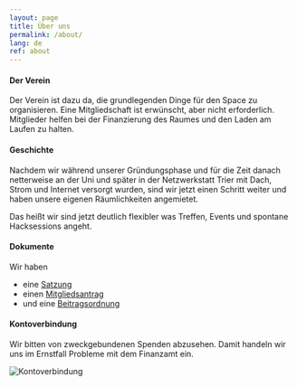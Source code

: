 ```yaml
---
layout: page
title: Über uns
permalink: /about/
lang: de
ref: about
---
```


#### Der Verein

Der Verein ist dazu da, die grundlegenden Dinge für den Space zu organisieren.
Eine Mitgliedschaft ist erwünscht, aber nicht erforderlich.
Mitglieder helfen bei der Finanzierung des Raumes und den Laden am Laufen zu halten.



#### Geschichte

Nachdem wir während unserer Gründungsphase und für die Zeit danach netterweise an der Uni und später in der Netzwerkstatt Trier mit Dach, Strom und Internet versorgt wurden, sind wir jetzt einen Schritt weiter und haben unsere eigenen Räumlichkeiten angemietet.

Das heißt wir sind jetzt deutlich flexibler was Treffen, Events und spontane Hacksessions angeht.



#### Dokumente

Wir haben

  * eine [Satzung](https://github.com/maschinendeck/Documents/blob/master/Maschinendeck-Satzung.pdf?raw=true)
  * einen [Mitgliedsantrag](https://github.com/maschinendeck/Documents/blob/master/Mitgliedsantrag.pdf?raw=true)
  * und eine [Beitragsordnung](https://github.com/maschinendeck/Documents/blob/master/Maschinendeck-Beitragsordnung.pdf?raw=true)


#### Kontoverbindung

Wir bitten von zweckgebundenen Spenden abzusehen. Damit handeln wir uns im Ernstfall Probleme mit dem Finanzamt ein.

<!--
Kontoinhaber: Maschinendeck e.V.  
IBAN: DE83 5855 0130 0001 0717 03  
BIC: TRISDE55XXX  
-->
![Kontoverbindung](/images/konto.png)

